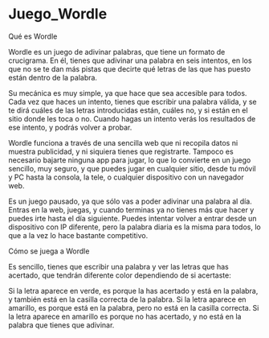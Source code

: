 # Juego_Wordle

Qué es Wordle

Wordle es un juego de adivinar palabras, que tiene un formato de crucigrama. En él, tienes que adivinar una palabra en seis intentos, en los que no se te dan más pistas que decirte qué letras de las que has puesto están dentro de la palabra.

Su mecánica es muy simple, ya que hace que sea accesible para todos. Cada vez que haces un intento, tienes que escribir una palabra válida, y se te dirá cuáles de las letras introducidas están, cuáles no, y si están en el sitio donde les toca o no. Cuando hagas un intento verás los resultados de ese intento, y podrás volver a probar.

Wordle funciona a través de una sencilla web que ni recopila datos ni muestra publicidad, y ni siquiera tienes que registrarte. Tampoco es necesario bajarte ninguna app para jugar, lo que lo convierte en un juego sencillo, muy seguro, y que puedes jugar en cualquier sitio, desde tu móvil y PC hasta la consola, la tele, o cualquier dispositivo con un navegador web.

Es un juego pausado, ya que sólo vas a poder adivinar una palabra al día. Entras en la web, juegas, y cuando terminas ya no tienes más que hacer y puedes irte hasta el día siguiente. Puedes intentar volver a entrar desde un dispositivo con IP diferente, pero la palabra diaria es la misma para todos, lo que a la vez lo hace bastante competitivo.

Cómo se juega a Wordle

Es sencillo, tienes que escribir una palabra y ver las letras que has acertado, que tendrán diferente color dependiendo de si acertaste:

Si la letra aparece en verde, es porque la has acertado y está en la palabra, y también está en la casilla correcta de la palabra. Si la letra aparece en amarillo, es porque está en la palabra, pero no está en la casilla correcta. Si la letra aparece en amarillo es porque no has acertado, y no está en la palabra que tienes que adivinar.